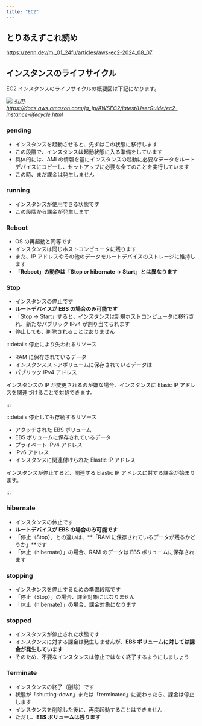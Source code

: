 ```yaml
---
title: "EC2"
---
```


## とりあえずこれ読め

https://zenn.dev/mi_01_24fu/articles/aws-ec2-2024_08_07

## インスタンスのライフサイクル

EC2 インスタンスのライフサイクルの概要図は下記になります。

![](https://storage.googleapis.com/zenn-user-upload/a73b1e2f0c00-20240924.png)
_引用: https://docs.aws.amazon.com/ja_jp/AWSEC2/latest/UserGuide/ec2-instance-lifecycle.html_

### pending

- インスタンスを起動させると、先ずはこの状態に移行します
- この段階で、インスタンスは起動状態に入る準備をしています
- 具体的には、AMI の情報を基にインスタンスの起動に必要なデータをルートデバイスにコピーし、セットアップに必要な全てのことを実行しています
- この時、まだ課金は発生しません

### running

- インスタンスが使用できる状態です
- この段階から課金が発生します

### Reboot

- OS の再起動と同等です
- インスタンスは同じホストコンピュータに残ります
- また、IP アドレスやその他のデータをルートデバイスのストレージに維持します
- **「Reboot」の動作は「Stop or hibernate → Start」とは異なります**

### Stop

- インスタンスの停止です
- **ルートデバイスが EBS の場合のみ可能です**
- 「Stop → Start」すると、インスタンスは新規ホストコンピュータに移行され、新たなパブリック IPv4 が割り当てられます
- 停止しても、削除されることはありません

:::details 停止により失われるリソース

- RAM に保存されているデータ
- インスタンスストアボリュームに保存されているデータは
- パブリック IPv4 アドレス

インスタンスの IP が変更されるのが嫌な場合、インスタンスに Elasic IP アドレスを関連づけることで対処できます。

:::

:::details 停止しても存続するリソース

- アタッチされた EBS ボリューム
- EBS ボリュームに保存されているデータ
- プライベート IPv4 アドレス
- IPv6 アドレス
- インスタンスに関連付けられた Elastic IP アドレス

インスタンスが停止すると、関連する Elastic IP アドレスに対する課金が始まります。

:::

### hibernate

- インスタンスの休止です
- **ルートデバイスが EBS の場合のみ可能です**
- 「停止（Stop）」との違いは、**「RAM に保存されているデータが残るかどうか」**です
- 「休止（hibernate）」の場合、RAM のデータは EBS ボリュームに保存されます

### stopping

- インスタンスを停止するための準備段階です
- 「停止（Stop）」の場合、課金対象にはなりません
- 「休止（hibernate）」の場合、課金対象になります

### stopped

- インスタンスが停止された状態です
- インスタンスに対する課金は発生しませんが、**EBS ボリュームに対しては課金が発生しています**
- そのため、不要なインスタンスは停止ではなく終了するようにしましょう

### Terminate

- インスタンスの終了（削除）です
- 状態が「shutting-down」または「terminated」に変わったら、課金は停止します
- インスタンスを削除した後に、再度起動することはできません
- ただし、**EBS ボリュームは残ります**

